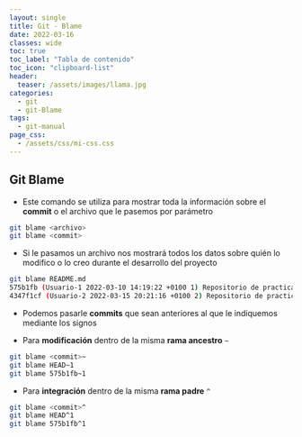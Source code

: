 ```yaml
---
layout: single
title: Git - Blame
date: 2022-03-16
classes: wide
toc: true
toc_label: "Tabla de contenido"
toc_icon: "clipboard-list"
header:
  teaser: /assets/images/llama.jpg
categories:
  - git
  - git-Blame
tags:
  - git-manual
page_css: 
  - /assets/css/mi-css.css
---
```


## Git Blame

* Este comando se utiliza para mostrar toda la información sobre el **commit** o el archivo que le pasemos por parámetro

```bash
git blame <archivo>
git blame <commit>
```

* Si le pasamos un archivo nos mostrará todos los datos sobre quién lo modifico o lo creo durante el desarrollo del proyecto

```bash
git blame README.md
575b1fb (Usuario-1 2022-03-10 14:19:22 +0100 1) Repositorio de practica 1
4347f1cf (Usuario-2 2022-03-15 20:21:16 +0100 2) Repositorio de practica 0
```

* Podemos pasarle **commits** que sean anteriores al que le indiquemos mediante los signos

* Para **modificación** dentro de la misma **rama ancestro** ``~``

```bash
git blame <commit>~
git blame HEAD~1
git blame 575b1fb~1
```

* Para **integración** dentro de la misma **rama padre** ``^``

```bash
git blame <commit>^
git blame HEAD^1
git blame 575b1fb^1
```
